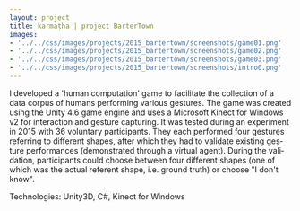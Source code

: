 ```yaml
---
layout: project
title: karmaṭha | project BarterTown
images: 
- '../../css/images/projects/2015_bartertown/screenshots/game01.png'
- '../../css/images/projects/2015_bartertown/screenshots/game02.png'
- '../../css/images/projects/2015_bartertown/screenshots/game03.png'
- '../../css/images/projects/2015_bartertown/screenshots/intro0.png'
---
```


<section class="content-block" id="">
    <div class="multi-lang-block">
        <div lang="en">
            <p>
I developed a 'human computation' game to facilitate the collection of a data corpus of humans performing various gestures. The game was created using the Unity 4.6 game engine and uses a Microsoft Kinect for Windows v2 for interaction and gesture capturing. It was tested during an experiment in 2015 with 36 voluntary participants. They each performed four gestures referring to different shapes, after which they had to validate existing gesture performances (demonstrated through a virtual agent). During the validation, participants could choose between four different shapes (one of which was the actual referent shape, i.e. ground truth) or choose "I don't know".
            </p>
            <p>
Technologies: Unity3D, C#, Kinect for Windows    
            </p>
        </div>
    </div>
</section>
